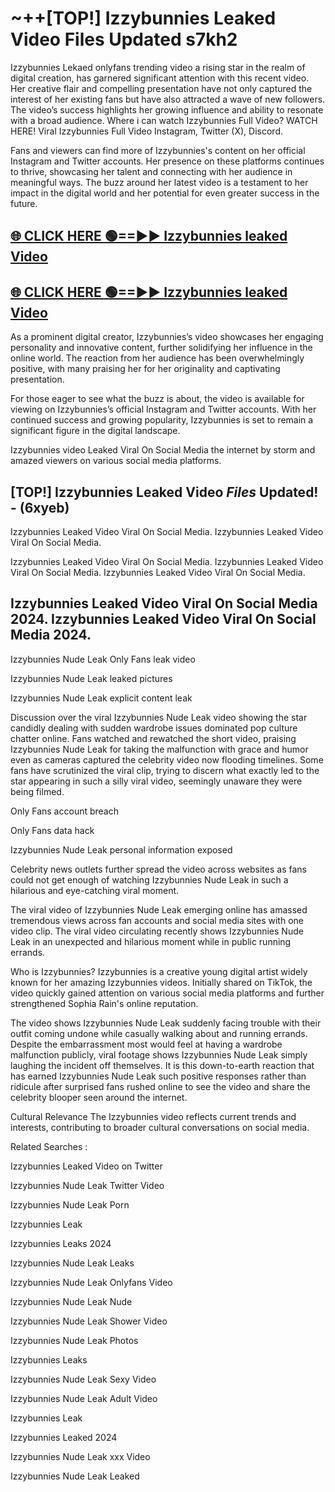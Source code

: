 # ~++[TOP!] Izzybunnies Leaked Video Files Updated s7kh2

 Izzybunnies Lekaed onlyfans trending video a rising star in the realm of digital creation, has garnered significant attention with this recent video. Her creative flair and compelling presentation have not only captured the interest of her existing fans but have also attracted a wave of new followers. The video’s success highlights her growing influence and ability to resonate with a broad audience.
Where i can watch  Izzybunnies Full Video? WATCH HERE! Viral  Izzybunnies Full Video Instagram, Twitter (X), Discord.


Fans and viewers can find more of  Izzybunnies's content on her official Instagram and Twitter accounts. Her presence on these platforms continues to thrive, showcasing her talent and connecting with her audience in meaningful ways. The buzz around her latest video is a testament to her impact in the digital world and her potential for even greater success in the future.


## [🌐 CLICK HERE 🟢==►►  Izzybunnies leaked Video ](https://onlyclips.site?title=Izzybunnies&ref=git)

## [🌐 CLICK HERE 🟢==►►  Izzybunnies leaked Video ](https://onlyclips.site?title=Izzybunnies&ref=git)


As a prominent digital creator,  Izzybunnies’s video showcases her engaging personality and innovative content, further solidifying her influence in the online world. The reaction from her audience has been overwhelmingly positive, with many praising her for her originality and captivating presentation.

For those eager to see what the buzz is about, the video is available for viewing on  Izzybunnies’s official Instagram and Twitter accounts. With her continued success and growing popularity,  Izzybunnies is set to remain a significant figure in the digital landscape.


  Izzybunnies video Leaked Viral On Social Media the internet by storm and amazed viewers on various social media platforms.


## [TOP!]  Izzybunnies Leaked Video *Files* Updated! - (6xyeb) 

 Izzybunnies Leaked Video Viral On Social Media. Izzybunnies Leaked Video Viral On Social Media.

 Izzybunnies Leaked Video Viral On Social Media. Izzybunnies Leaked Video Viral On Social Media. Izzybunnies Leaked Video Viral On Social Media.


##  Izzybunnies Leaked Video Viral On Social Media 2024. Izzybunnies Leaked Video Viral On Social Media 2024.
 Izzybunnies Nude Leak Only Fans leak video

 Izzybunnies Nude Leak leaked pictures

 Izzybunnies Nude Leak explicit content leak

Discussion over the viral  Izzybunnies Nude Leak video showing the star candidly dealing with sudden wardrobe issues dominated pop culture chatter online. Fans watched and rewatched the short video, praising  Izzybunnies Nude Leak for taking the malfunction with grace and humor even as cameras captured the celebrity video now flooding timelines. Some fans have scrutinized the viral clip, trying to discern what exactly led to the star appearing in such a silly viral video, seemingly unaware they were being filmed.


Only Fans account breach

Only Fans data hack

 Izzybunnies Nude Leak personal information exposed

Celebrity news outlets further spread the video across websites as fans could not get enough of watching  Izzybunnies Nude Leak in such a hilarious and eye-catching viral moment.


The viral video of  Izzybunnies Nude Leak emerging online has amassed tremendous views across fan accounts and social media sites with one video clip. The viral video circulating recently shows  Izzybunnies Nude Leak in an unexpected and hilarious moment while in public running errands.


Who is  Izzybunnies?  Izzybunnies is a creative young digital artist widely known for her amazing  Izzybunnies videos. Initially shared on TikTok, the video quickly gained attention on various social media platforms and further strengthened Sophia Rain's online reputation.

The video shows  Izzybunnies Nude Leak suddenly facing trouble with their outfit coming undone while casually walking about and running errands. Despite the embarrassment most would feel at having a wardrobe malfunction publicly, viral footage shows  Izzybunnies Nude Leak simply laughing the incident off themselves. It is this down-to-earth reaction that has earned  Izzybunnies Nude Leak such positive responses rather than ridicule after surprised fans rushed online to see the video and share the celebrity blooper seen around the internet.

Cultural Relevance The  Izzybunnies video reflects current trends and interests, contributing to broader cultural conversations on social media.

Related Searches :

 Izzybunnies Leaked Video on Twitter

 Izzybunnies Nude Leak Twitter Video

 Izzybunnies Nude Leak Porn

 Izzybunnies Leak 

 Izzybunnies Leaks 2024

 Izzybunnies Nude Leak Leaks

 Izzybunnies Nude Leak Onlyfans Video

 Izzybunnies Nude Leak Nude

 Izzybunnies Nude Leak Shower Video

 Izzybunnies Nude Leak Photos

 Izzybunnies Leaks

 Izzybunnies Nude Leak Sexy Video

 Izzybunnies Nude Leak Adult Video

 Izzybunnies Leak

 Izzybunnies Leaked 2024

 Izzybunnies Nude Leak xxx Video

 Izzybunnies Nude Leak Leaked